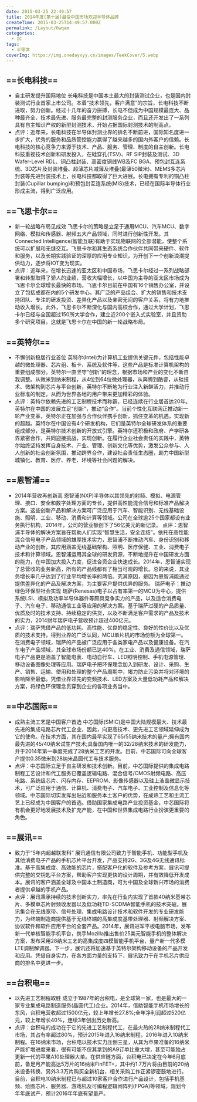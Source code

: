 ```yaml
---
date: 2015-03-25 22:49:57
title: 2014年度(第十届)最受中国市场欢迎半导体品牌
createTime: 2015-03-25T14:49:57.000Z
permalink: /Layout/0wqam
categories:
  - IC
tags:
  - 半导体
coverImg: https://img.onedayxyy.cn/images/TeekCover/5.webp
---
```


## ==长电科技==
- 自主研发提升国际地位 长电科技是中国本土最大的封装测试企业，也是国内封装测试行业首家上市公司。本着“技术领先，客户满意”的宗旨，长电科技不断进取，努力创新。经过十几年的奋力拼搏，长电不但成为中国规模最庞大、品种最齐全、技术最先进、服务最完整的封测服务企业，而且还开发出了一系列具有自主知识产权的新型封测技术，开始占据国际封测技术的制高点。 
- 点评：近年来，长电科技在半导体封测业界的排名不断前进，国际知名度进一步扩大，优秀的服务和品质管控能力赢得了越来越多的国内外客户的信赖。长电科技的核心竞争力来源于技术、产品、服务、管理、制度的自主创新。长电科技重视技术创新和研发投入，在硅穿孔(TSV)、RF SiP封装及测试、3D Wafer-Level RDL、铜凸柱封装、高密度铜线WB及FC BGA、预包封互连系统、3D芯片及封装堆叠、超薄芯片减薄及堆叠(最薄50微米)、MEMS多芯片封装等先进封装技术上，长电科技都取得了巨大进展。长电拥有专利的铜凸柱封装(Cupillar bumping)和预包封互连系统(MIS)技术，已经在国际半导体行业形成主流，得到广泛应用。 
## ==飞思卡尔==
- 新一轮战略布局见成效 飞思卡尔的策略是立足于通用MCU、汽车MCU、数字网络、模拟和传感器、射频五大产品领域，同时进行创新性开发。其Connected Intelligence(智能互联)有助于实现物联网的全部潜能，使整个系统可以扩展和无缝交互。飞思卡尔和其生态系统合作伙伴共同带来硬件、软件和服务，以及长期实践验证的深厚的应用专业知识，为开创下一个创新浪潮提供动力，逐步将IOT变为现实。 
- 点评：近年来，在增长迅速的亚太区和中国市场，飞思卡尔经过一系列战略部署和转型取得了骄人的业绩，营收大幅增长，以中国为主导的亚太区市场成为飞思卡尔全球增长最快的市场。飞思卡尔目前在中国有16个销售办公室，并设立了包括成都在内的5个研发中心。其广泛的产品组合、扩大的销售和技术支持团队、专注的研发投资、差异化产品以及亲密无间的客户关系，将有力地推动收入增长。此外，飞思卡尔不断深化与国内高校合作，通过大学计划，飞思卡尔已经与全国超过150所大学合作，建立近200个嵌入式实验室，并且资助多个研究项目。这就是飞思卡尔在中国的新一轮战略布局。 
## ==英特尔==
- 不懈创新稳居行业首位 英特尔(Intel)为计算机工业提供关键元件，包括性能卓越的微处理器、芯片组、板卡、系统及软件等，这些产品是标准计算机架构的重要组成部分。英特尔一直坚守“创新”的理念，根据市场和产业的变化不断自我调整。从微米到纳米制程，从4位到64位微处理器，从奔腾到酷睿，从硅技术、微架构到芯片与平台创新，英特尔不断地为行业注入新鲜活力，并推动行业标准的制定，从而为世界各地的用户带来更加精彩的体验。 
- 点评：英特尔依赖先进的工艺制程技术而称霸，已经连续在行业居首达20年。英特尔在中国的发展立足“创新”，推动“合作”。当前个性化互联网正推动新一轮产业变革，英特尔正在加强与合作伙伴携手创新，抓住变革的机遇，实现新的超越。英特尔在中国设有4个研发机构，它们是英特尔全球研发体系的重要组成部分，是英特尔技术创新的开放式引擎。英特尔还积极和政府、产学研各界紧密合作，共同迎接挑战，实现创新。在履行企业社会责任的实践中，英特尔始终坚持发挥自身技术、产业、管理、创新文化等优势，激发公众参与、人人创新的社会创新氛围，推动跨界合作，建设社会责任生态圈，助力中国新型城镇化、教育、医疗、养老、环境等社会问题的解决。
## ==恩智浦==
- 2014年营收再创新高 恩智浦(NXP)半导体以其领先的射频、模拟、电源管理、接口、安全和数字处理方面的专长，提供高性能混合信号和标准产品解决方案。这些创新产品和解决方案可广泛应用于汽车、智能识别、无线基础设施、照明、工业、移动、消费和计算等领域。公司在全球逾25个国家都设有业务执行机构，2014年，公司的营业额创下了56亿美元的新记录。 点评：恩智浦半导体的解决方案旨在帮助人们实现“智慧生活，安全连结”。依托在高性能混合信号电子产品领域的雄厚技术实力，恩智浦不断推动汽车、身份识别和移动产业的创新，其应用涵盖无线基础架构、照明、医疗保健、工业、消费电子技术和计算领域。恩智浦运用其全球的研发资源，不断地提升在中国研发方面的能力，在中国加大投入力度，促进合资企业快速成长。2014年，恩智浦实现了总营收的业务新高，所有的产品线都有了相当可观的增长。总的来说，其业务增长率几乎达到了行业平均增长率的两倍。究其原因，是因为恩智浦能通过提供差异化的产品及解决方案，为主要客户提供优异的服务。 瑞萨电子：推动绿色环保型社会实现 瑞萨(Renesas)电子以占有率第一的MCU为中心，提供系统LSI、模拟及功率半导体器件等颇具竞争实力的产品，以及适合消费电子、汽车电子、移动通信工业等应用的解决方案。基于瑞萨过硬的产品质量、优质及时的技术支持、持续稳定的供货，以及不断满足客户需求的产品及技术的实力，2014财年瑞萨电子营收预计超过400亿元。 
- 点评：瑞萨凭借产品的低功耗、高性能、优良的稳定性、良好的性价比以及优质的技术支持，得到业界的广泛认同，MCU单片机的市场份额为全球第一。在消费电子领域，瑞萨的产品被广泛应用于各类家电产品以及健康设备。在汽车电子产品领域，其全球市场份额已达40%。在工业、消费及通信领域，瑞萨电子产品更是涵盖了智能电表、电动自行车、LED照明控制、手机电源管理、移动设备图像处理等应用。瑞萨电子把环保理念加入到研发、设计、采购、生产、销售、运输、使用和处理的整个产品周期中，竭力防止污染并将对环境的影响降至最低。凭借业界领先的变频技术、LED方案及大量低功耗产品和解决方案，将绿色环保理念贯穿到企业的各项业务当中。 
## ==中芯国际==
- 成熟主流工艺是中国客户首选 中芯国际(SMIC)是中国大陆规模最大、技术最先进的集成电路芯片代工企业，因此，向更高技术、更先进工艺领域延伸成为它的使命。在技术方面，其在国内最早实现了65/55纳米技术的量产;拥有国内最先进的45/40纳米试生产技术;具备国内唯一的32/28纳米技术的研发能力，并于2014年第一季度完成了28纳米工艺的开发。目前，中芯国际可向全球客户提供0.35微米到28纳米晶圆代工与技术服务。 
- 点评：中芯国际立足于自主研发和技术创新。目前，中芯国际提供的集成电路制程工艺设计和代工服务已覆盖逻辑电路、混合信号/CMOS射频电路、高压电路、系统级芯片、闪存内存、EEPROM、影像传感器以及硅上液晶微显示技术，可广泛应用于通信、计算机、消费电子、汽车电子、工业控制及信息化等领域。中芯国际切实发挥出贴近和服务本土客户的优势，在成熟工艺和主流工艺上已经成为中国客户的首选。借助国家集成电路产业投资基金，中芯国际将有机会更好地发展技术及扩充产能，在中国和世界集成电路行业扮演更重要的角色。 
## ==展讯==
- 致力于“5年内超越联发科” 展讯通信有限公司致力于智能手机、功能型手机及其他消费电子产品的手机芯片平台开发，产品支持2G、3G及4G无线通讯标准。基于高集成度、高效能的芯片，搭配客户化的软件及参考方案，展讯可提供完整的交钥匙平台方案，帮助客户实现更快的设计周期，并有效降低开发成本。展讯的客户涵盖全球及中国本土制造商，可为中国及全球新兴市场的消费者提供卓越的手机产品。 
- 点评：展讯秉承持续的技术创新实力，率先在行业内实现了首款40纳米基带芯片、多模单芯片射频收发器以及低功耗TD-SCDMA智能手机的技术突破。展讯集合在无线宽带、信号处理、集成电路设计技术和软件开发的专业研发能力，为终端制造商提供基于无线终端的高集成度基带处理器、射频解决方案、协议软件和软件应用平台的全套产品。2014年，展讯进军平板电脑市场，发布新一代单核智能手机平台，携手Mozilla推出售价25美元智能手机的整体解决方案，发布采用28纳米工艺的高集成度四模智能手机平台，量产新一代多模LTE调制解调器。下一步，展讯还将加速基于英特尔架构移动设备的产品开发和应用。凭借自身实力，在各方面力量的支持下，展讯致力于在手机芯片供应商的排名中更进一步。 
## ==台积电==
- 以先进工艺制程取胜 成立于1987年的台积电，是全球第一家，也是最大的一家专业集成电路制造服务(晶圆代工)企业。2014年，借助智能手机市场增长的东风，台积电营收超过1500亿元，较上年增长27.8%;全年净利润超过520亿元，较上年增长40%，连续3年创出历史新高。 
- 点评：台积电的成功在于它的先进工艺制程代工，在最火热的28纳米制程代工市场，其占有率超过80%，预计2015年进入16纳米制程，2016年进入10纳米制程。在16纳米市场，台积电以技术实力压倒三星，从其为苹果准备的16纳米产能扩增进度来看，很有可能不仅其拿到的A9订单比重大增，甚至可能独占更新一代的苹果A10处理器大单。在供应链方面，台积电已决定在今年6月底前，备足月产能高达5万片的16纳米FinFET+，其中约1.7万片将由目前的20纳米设备转换，另外3.3万片购买全新机台，相关采购工作正紧锣密鼓地进行。目前，台积电10纳米制程已与超过10家客户合作进行产品设计，包括手机基频、绘图芯片、服务器、游戏机及可编程逻辑闸阵列(FPGA)等领域，规划今年年底试产，预计2016年年底有望量产。
